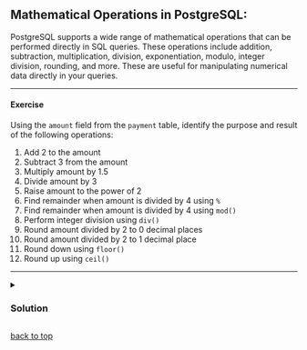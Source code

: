 ## Mathematical Operations in PostgreSQL:

PostgreSQL supports a wide range of mathematical operations that can be performed directly in SQL queries. These operations include addition, subtraction, multiplication, division, exponentiation, modulo, integer division, rounding, and more. These are useful for manipulating numerical data directly in your queries.

---

#### Exercise

Using the `amount` field from the `payment` table, identify the purpose and result of the following operations:

1. Add 2 to the amount
2. Subtract 3 from the amount
3. Multiply amount by 1.5
4. Divide amount by 3
5. Raise amount to the power of 2
6. Find remainder when amount is divided by 4 using `%`
7. Find remainder when amount is divided by 4 using `mod()`
8. Perform integer division using `div()`
9. Round amount divided by 2 to 0 decimal places
10. Round amount divided by 2 to 1 decimal place
11. Round down using `floor()`
12. Round up using `ceil()`

---

<details>
  <summary>

### Solution

  </summary>


1. **Addition (`amount + 2`)**

```sql
SELECT amount AS original,
       amount + 2 AS "plus 2"
FROM payment;
```

* 🔹 **Answer**: A number 2 greater than `amount`.

2. **Subtraction (`amount - 3`)**

```sql
SELECT amount AS original,
       amount - 3 AS "minus 3"
FROM payment;
```

* 🔹 **Answer**: A number 3 less than `amount`.

3. **Multiplication (`amount * 1.5`)**

```sql
SELECT amount AS original,
       amount * 1.5 AS "multy 1.5"
FROM payment;
```

* 🔹 **Answer**: `amount` increased by 50%.

4. **Division (`amount / 3`)**

```sql
SELECT amount AS original,
       amount / 3 AS "division 3"
FROM payment;
```

* 🔹 **Answer**: `amount` divided by 3.

5. **Exponentiation (`amount ^ 2`)**

```sql
SELECT amount AS original,
       amount ^ 2 AS "power 2"
FROM payment;
```

* 🔹 **Answer**: Squares the value of `amount`.

6. **Modulo with `%` (`amount % 4`)**

```sql
SELECT amount AS original,
       amount % 4 AS "amount % 4"
FROM payment;
```

* 🔹 **Answer**: Remainder, can be fractional with non-integer amounts.

7. **Modulo with `mod()`**

```sql
SELECT amount AS original,
       mod(amount, 4) AS "mod 4"
FROM payment;
```

* 🔹 **Difference**: `mod()` is a built-in SQL function and behaves consistently across types. `%` is a shorthand but might behave slightly differently with negative numbers or floats.

8. **Integer division using `div()`**

```sql
SELECT amount AS original,
       div(amount, 2) AS "div 2"
FROM payment;
```

* 🔹 **Answer**: Like `floor(amount / 2)` but works with integers.

9. **Round division result to 0 decimals (`round(amount / 2, 0)`)**

```sql
SELECT amount AS original,
       round(amount / 2, 0) AS "round 0 digits"
FROM payment;
```

* 🔹 **Answer**: Similar to `div()` but rounds instead of truncates.

10. **Round division result to 1 decimal (`round(amount / 2, 1)`)**

```sql
SELECT amount AS original,
       round(amount / 2, 1) AS "round 1 digit"
FROM payment;
```

* 🔹 **Answer**: More precise rounded result.

11. **Round down using `floor()`**

```sql
SELECT amount AS original,
       floor(amount / 2) AS "floor"
FROM payment;
```

* 🔹 **Answer**: Always rounds toward negative infinity.

12. **Round up using `ceil()`**

```sql
SELECT amount AS original,
       ceil(amount / 2) AS "ceil"
FROM payment;
```

* 🔹 **Answer**: Always rounds toward positive infinity.

---

#### 🔄 Difference summary:

* `amount % 4` vs `mod(amount, 4)`: Both return remainder. Use `mod()` for more consistent behavior with different numeric types.
* `amount / 2` returns decimal, `div(amount, 2)` returns only integer part.

</details>


[back to top](#title)
